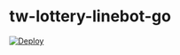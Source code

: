# tw-lottery-linebot-go


[![Deploy](https://www.herokucdn.com/deploy/button.svg)](https://heroku.com/deploy)
